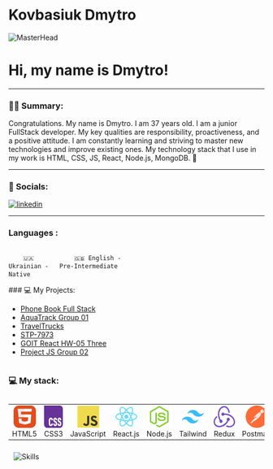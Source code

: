 # Kovbasiuk Dmytro
![MasterHead](https://media3.giphy.com/media/v1.Y2lkPTc5MGI3NjExZnIzbXVpNGR4YmcwMjNyMjk4Y2xwZmM0a2JrOWZmaHk2a214Nms0byZlcD12MV9pbnRlcm5hbF9naWZfYnlfaWQmY3Q9Zw/qgQUggAC3Pfv687qPC/giphy.gif)

# Hi, my name is Dmytro!

---

### :man_technologist: Summary:


Congratulations. My name is Dmytro. I am 37 years old. I am a junior FullStack developer. My key qualities are responsibility, proactiveness, and a positive attitude. I am constantly learning and striving to master new technologies and improve existing ones. My technology stack that I use in my work is HTML, CSS, JS, React, Node.js, MongoDB. 🌟



---

### 🤝 Socials:

  <div id="badges">
    <a href="https://www.linkedin.com/in/dmytro-kovbasiuk-b473002b9" target="_blank">
      <img src="https://cdn-icons-png.flaticon.com/512/2504/2504799.png" width="40" height="40" alt="linkedin" />
    </a>

  </div>

---
### Languages :

<div style="display: flex; align-items: flex-start; align: center">
<table  align="center">
  <tr>
    
        🇺🇦 Ukrainian - Native
        
  </tr>

  <tr>
    
        🇬🇧 English - Pre-Intermediate
        
  </tr>
</table>
</div>
### 💻 My Projects:
<div style="display: flex; align-items: flex-start;">
  <ul>
    <li><a href="https://phone-book-full-stack.vercel.app/" target="_blank">Phone Book Full Stack</a></li>
    <li><a href="https://github.com/DmytroK-goit/AquaTrack-group-01" target="_blank">AquaTrack Group 01</a></li>
    <li><a href="https://github.com/DmytroK-goit/TravelTrucks" target="_blank">TravelTrucks</a></li>
    <li><a href="https://github.com/DmytroK-goit/stp-7973" target="_blank">STP-7973</a></li>
    <li><a href="https://goit-react-hw-05-three-beige.vercel.app/" target="_blank">GOIT React HW-05 Three</a></li>
    <li><a href="https://dmytrok-goit.github.io/project-js-group02/" target="_blank">Project JS Group 02</a></li>
  </ul>
</div>

### 💻 My stack:
<div style="display: flex; align-items: flex-start; align: center">
  <table align="center">
    <tr>
      <td align="center" width="84">
        <img src="./images/01-html5.svg" alt="HTML5" width="44" height="44" />
        <br />HTML5
      </td>
      <td align="center" width="84">
        <img src="./images/02-css3.svg" alt="CSS3" width="44" height="44" />
        <br />CSS3
      </td>
      <td align="center" width="84">
        <img src="./images/03-javascript.svg" alt="JS" width="44" height="44" />
        <br />JavaScript
      </td>
      <td align="center" width="84">
        <img src="./images/06-react.svg" alt="React" width="44" height="44" />
        <br />React.js
      </td>
      <td align="center" width="84">
        <img src="./images/08-nodejs.svg" alt="Node.js" width="44" height="44" />
        <br />Node.js
      </td>
      <td align="center" width="86">
        <img src="./images/12-tailwind.svg" alt="Tailwind" width="44" height="44" />
        <br />Tailwind
      </td>
      <td align="center" width="86">
        <img src="./images/13-redux.svg" alt="Redux" width="44" height="44" />
        <br />Redux
      </td>
      <td align="center" width="84">
        <img src="./images/14-postman.svg" alt="Postman" width="44" height="44" />
        <br />Postman
      </td>
      <td align="center" width="84">
        <img src="./images/15-mongodb.svg" alt="MongoDB" width="44" height="44" />
        <br />MongoDB
      </td>
      <td align="center" width="84">
        <img src="./images/16-git.svg" alt="Git" width="44" height="44" />
        <br />Git
      </td>
      <td align="center" width="84">
        <img src="./images/17-vscode.svg" alt="Visual Studio Code" width="44" height="44" />
        <br />VSCode
      </td>
      <td align="center" width="84">
        <img src="./images/18-figma.svg" alt="Figma" width="44" height="44" />
        <br />Figma
      </td>
    </tr>
  </table>
</div>


<img style="margin: 10px" src="https://d1ub0o53i85pdh.cloudfront.net/uploads/2021/09/shutterstock_2034345302.jpg" alt="Skills" />
